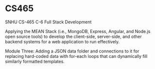 # CS465
SNHU CS-465 C-6 Full Stack Development

Applying the MEAN Stack (i.e., MongoDB, Express, Angular, and Node.js open source tools) to develop the client-side, server-side, and other backend systems for a web application to run effectively.

Module Three: Adding a JSON data folder and connections to it for replacing hard-coded data with for-each loops that can dynamically fill similarly formatted templates.

